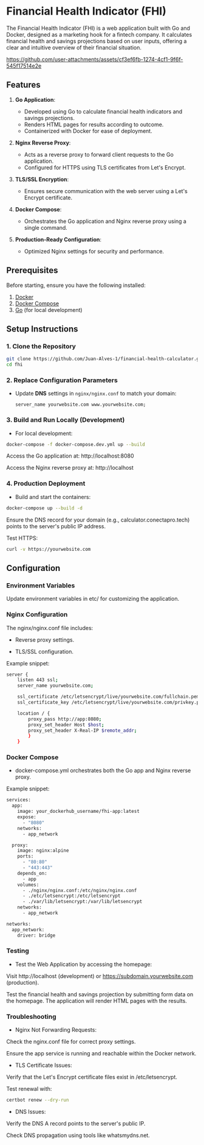 # Financial Health Indicator (FHI) 

The Financial Health Indicator (FHI) is a web application built with Go and Docker, designed as a marketing hook for a fintech company. It calculates financial health and savings projections based on user inputs, offering a clear and intuitive overview of their financial situation.

https://github.com/user-attachments/assets/cf3ef6fb-1274-4cf1-9f6f-545f17514e2e


## Features

1. **Go Application**:
   - Developed using Go to calculate financial health indicators and savings projections.
   - Renders HTML pages for results according to outcome.
   - Containerized with Docker for ease of deployment.

2. **Nginx Reverse Proxy**:
   - Acts as a reverse proxy to forward client requests to the Go application.
   - Configured for HTTPS using TLS certificates from Let's Encrypt.

3. **TLS/SSL Encryption**:
   - Ensures secure communication with the web server using a Let's Encrypt certificate.

4. **Docker Compose**:
   - Orchestrates the Go application and Nginx reverse proxy using a single command.

5. **Production-Ready Configuration**:
   - Optimized Nginx settings for security and performance.


## Prerequisites

Before starting, ensure you have the following installed:

1. [Docker](https://www.docker.com/)
2. [Docker Compose](https://docs.docker.com/compose/)
3. [Go](https://golang.org/) (for local development)


## Setup Instructions

### 1. Clone the Repository

```bash
git clone https://github.com/Juan-Alves-1/financial-health-calculator.git
cd fhi 
```


### 2. Replace Configuration Parameters

- Update **DNS** settings in `nginx/nginx.conf` to match your domain:

  ```nginx
  server_name yourwebsite.com www.yourwebsite.com;
  ```

### 3. Build and Run Locally (Development)

- For local development:

```bash
docker-compose -f docker-compose.dev.yml up --build
```

Access the Go application at: http://localhost:8080

Access the Nginx reverse proxy at: http://localhost

### 4. Production Deployment

- Build and start the containers:

```bash
docker-compose up --build -d
```

Ensure the DNS record for your domain (e.g., calculator.conectapro.tech) points to the server's public IP address.

Test HTTPS:

```bash
curl -v https://yourwebsite.com
```

## Configuration

### Environment Variables

Update environment variables in etc/ for customizing the application.

### Nginx Configuration

The nginx/nginx.conf file includes:

- Reverse proxy settings.

- TLS/SSL configuration.

Example snippet:

```bash
server {
    listen 443 ssl;
    server_name yourwebsite.com;

    ssl_certificate /etc/letsencrypt/live/yourwebsite.com/fullchain.pem;
    ssl_certificate_key /etc/letsencrypt/live/yourwebsite.com/privkey.pem;

    location / {
        proxy_pass http://app:8080;
        proxy_set_header Host $host;
        proxy_set_header X-Real-IP $remote_addr;
        }
    }
```

### Docker Compose

- docker-compose.yml orchestrates both the Go app and Nginx reverse proxy.

Example snippet:

```bash
services:
  app:
    image: your_dockerhub_username/fhi-app:latest
    expose:
      - "8080"
    networks:
      - app_network

  proxy:
    image: nginx:alpine
    ports:
      - "80:80"
      - "443:443"
    depends_on:
      - app
    volumes:
      - ./nginx/nginx.conf:/etc/nginx/nginx.conf
      - ./etc/letsencrypt:/etc/letsencrypt
      - ./var/lib/letsencrypt:/var/lib/letsencrypt
    networks:
      - app_network

networks:
  app_network:
    driver: bridge
```

### Testing

- Test the Web Application by accessing the homepage:

Visit http://localhost (development) or https://subdomain.yourwebsite.com (production).

Test the financial health and savings projection by submitting form data on the homepage. The application will render HTML pages with the results.

### Troubleshooting

- Nginx Not Forwarding Requests:

Check the nginx.conf file for correct proxy settings.

Ensure the app service is running and reachable within the Docker network.

- TLS Certificate Issues:

Verify that the Let's Encrypt certificate files exist in /etc/letsencrypt.

Test renewal with:
``` bash 
certbot renew --dry-run
```

- DNS Issues:

Verify the DNS A record points to the server's public IP.

Check DNS propagation using tools like whatsmydns.net.

